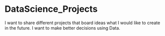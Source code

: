 # DataScience_Projects
I want to share different projects that board ideas what I would like to create in the future. I want to make better decisions using Data.
